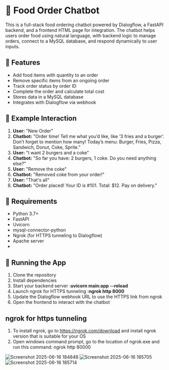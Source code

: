 # 🍔 Food Order Chatbot

This is a full-stack food ordering chatbot powered by Dialogflow, a FastAPI backend, and a frontend HTML page for integration. The chatbot helps users order food using natural language, with backend logic to manage orders, connect to a MySQL database, and respond dynamically to user inputs.
## 🚀 Features

- Add food items with quantity to an order
- Remove specific items from an ongoing order
- Track order status by order ID
- Complete the order and calculate total cost
- Stores data in a MySQL database
- Integrates with Dialogflow via webhook

## 💬 Example Interaction

1. **User:** "New Order"
2. **Chatbot:** "Order time! Tell me what you’d like, like ‘3 fries and a burger’. Don’t forget to mention how many! Today’s menu: Burger, Fries, Pizza, Sandwich, Donut, Coke, Sprite."
3. **User:** "I want 2 burgers and a coke"
4. **Chatbot:** "So far you have: 2 burgers, 1 coke. Do you need anything else?"
5. **User:** "Remove the coke"
6. **Chatbot:** "Removed coke from your order!"
7. **User:** "That's all"
8. **Chatbot:** "Order placed! Your ID is #101. Total: $12. Pay on delivery."

## 🔧 Requirements

- Python 3.7+
- FastAPI
- Uvicorn
- mysql-connector-python
- Ngrok (for HTTPS tunneling to Dialogflow)
- Apache server
- 
## 🏃 Running the App

1. Clone the repository
2. Install dependencies
3. Start your backend server :**uvicorn main:app --reload**
4. Launch ngrok for HTTPS tunneling :**ngrok http 8000**
5. Update the Dialogflow webhook URL to use the HTTPS link from ngrok
6. Open the frontend to interact with the chatbot
   
## ngrok for https tunneling

1. To install ngrok, go to https://ngrok.com/download and install ngrok version that is suitable for your OS
2. Open windows command prompt, go to the location of ngrok.exe and run this command: ngrok http 80000

![Screenshot 2025-06-16 184848](https://github.com/user-attachments/assets/31bcc2cf-629b-4e47-8df2-60640e336729)
![Screenshot 2025-06-16 185705](https://github.com/user-attachments/assets/a4e123e7-a9b1-4a97-ad21-d34c66b42a61)
![Screenshot 2025-06-16 185714](https://github.com/user-attachments/assets/eb59cd7f-e7d0-42d8-9956-8871c26769ff)
